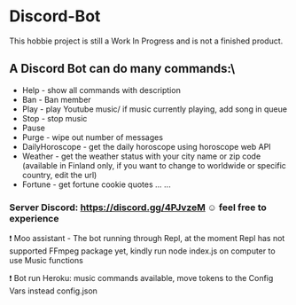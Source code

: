 # Discord-Bot
This hobbie project is still a Work In Progress and is not a finished product.

A Discord Bot can do many commands:\
----------------------------
- Help - show all commands with description
- Ban - Ban member
- Play - play Youtube music/ if music currently playing, add song in queue
- Stop - stop music
- Pause 
- Purge - wipe out number of messages
- DailyHoroscope - get the daily horoscope using horoscope web API
- Weather - get the weather status with your city name or zip code (available in Finland only, if you want to change to worldwide or specific country, edit the url)
- Fortune - get fortune cookie quotes
...
...

### Server Discord:  https://discord.gg/4PJvzeM :relaxed: feel free to experience
:heavy_exclamation_mark: Moo assistant - The bot running through Repl, at the moment Repl has not supported FFmpeg package yet, kindly run node index.js on computer to use Music functions


:heavy_exclamation_mark: Bot run Heroku: music commands available, move tokens to the Config Vars instead config.json
